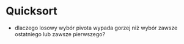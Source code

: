 # Quicksort

- dlaczego losowy wybór pivota wypada gorzej niż wybór zawsze ostatniego lub zawsze pierwszego?


